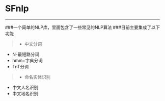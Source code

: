 # SFnlp
- - -

###一个简单的NLP库，里面包含了一些常见的NLP算法
###目前主要集成了以下功能
> * 中文分词
  * N-最短路分词
  * hmm+字典分词
  * TnT分词

> * 命名实体识别
  * 中文人名识别
  * 中文地名识别

